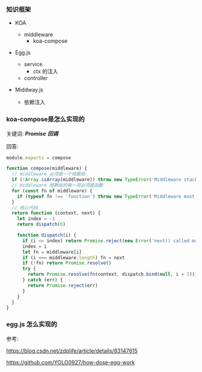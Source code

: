 ### 知识框架

- KOA
  - middleware
    - koa-compose

- Egg.js
  - service
    - ctx 的注入
  - controller
- Middway.js
  - 依赖注入



### koa-compose是怎么实现的

关键词:  ***Promise*** ***回调***

回答:

```js
module.exports = compose

function compose(middleware) {
  // middleware 必须是一个栈数组
  if (!Array.isArray(middleware)) throw new TypeError('Middleware stack must be an array!')
  // middleware 栈数组的每一项必须是函数
  for (const fn of middleware) {
    if (typeof fn !== 'function') throw new TypeError('Middleware must be composed of functions!')
  }
  // 核心代码
  return function (context, next) {
    let index = -1
    return dispatch(0)

    function dispatch(i) {
      if (i <= index) return Promise.reject(new Error('next() called multiple times'))
      index = i
      let fn = middleware[i]
      if (i === middleware.length) fn = next
      if (!fn) return Promise.resolve()
      try {
        return Promise.resolve(fn(context, dispatch.bind(null, i + 1)));
      } catch (err) {
        return Promise.reject(err)
      }
    }
  }
}
```



### egg.js 怎么实现的

参考:

https://blog.csdn.net/zdplife/article/details/83147615

https://github.com/YOLO0927/how-dose-egg-work